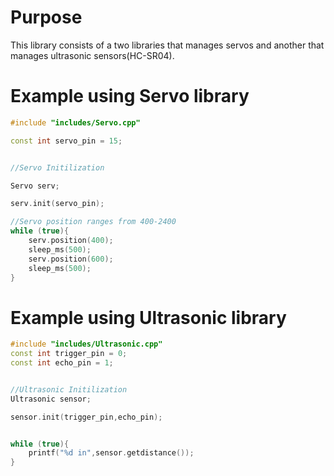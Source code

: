 # Purpose
This library consists of a two libraries that manages servos and another that manages ultrasonic sensors(HC-SR04).


# Example using Servo library
```cpp
#include "includes/Servo.cpp"

const int servo_pin = 15;


//Servo Initilization

Servo serv;

serv.init(servo_pin);

//Servo position ranges from 400-2400
while (true){
    serv.position(400);
    sleep_ms(500);
    serv.position(600);
    sleep_ms(500);
}
```

# Example using Ultrasonic library

```cpp
#include "includes/Ultrasonic.cpp"
const int trigger_pin = 0;
const int echo_pin = 1;


//Ultrasonic Initilization
Ultrasonic sensor;

sensor.init(trigger_pin,echo_pin);


while (true){
    printf("%d in",sensor.getdistance());
}

```

